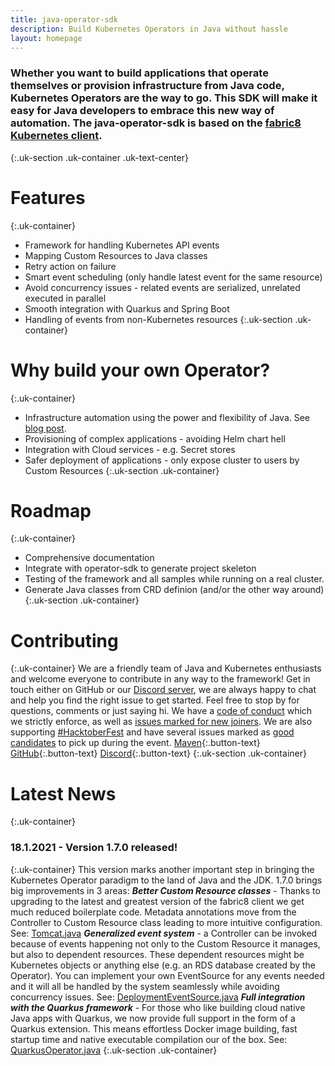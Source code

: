 ```yaml
---
title: java-operator-sdk
description: Build Kubernetes Operators in Java without hassle
layout: homepage
---
```


### Whether you want to build applications that operate themselves or provision infrastructure from Java code, Kubernetes Operators are the way to go. This SDK will make it easy for Java developers to embrace this new way of automation. The java-operator-sdk is based on the [fabric8 Kubernetes client](https://github.com/fabric8io/kubernetes-client).
{:.uk-section .uk-container .uk-text-center}

# Features
{:.uk-container}
* Framework for handling Kubernetes API events
* Mapping Custom Resources to Java classes
* Retry action on failure
* Smart event scheduling (only handle latest event for the same resource)
* Avoid concurrency issues - related events are serialized, unrelated executed in parallel
* Smooth integration with Quarkus and Spring Boot
* Handling of events from non-Kubernetes resources
{:.uk-section .uk-container}
  
# Why build your own Operator?
{:.uk-container}
* Infrastructure automation using the power and flexibility of Java. See [blog post](https://blog.container-solutions.com/cloud-native-java-infrastructure-automation-with-kubernetes-operators).
* Provisioning of complex applications - avoiding Helm chart hell
* Integration with Cloud services - e.g. Secret stores
* Safer deployment of applications - only expose cluster to users by Custom Resources
{:.uk-section .uk-container}
  
# Roadmap
{:.uk-container}
* Comprehensive documentation
* Integrate with operator-sdk to generate project skeleton 
* Testing of the framework and all samples while running on a real cluster.
* Generate Java classes from CRD definion (and/or the other way around)
{:.uk-section .uk-container}

# Contributing
{:.uk-container}
We are a friendly team of Java and Kubernetes enthusiasts and welcome everyone to contribute in any way to the framework!
Get in touch either on GitHub or our [Discord server](https://discord.gg/DacEhAy), we are always happy to chat and help
you find the right issue to get started. Feel free to stop by for questions, comments or just saying hi.
We have a [code of conduct](https://github.com/java-operator-sdk/java-operator-sdk/blob/master/CODE_OF_CONDUCT.md)
which we strictly enforce, as well as [issues marked for new joiners](https://github.com/java-operator-sdk/java-operator-sdk/issues?q=is%3Aissue+is%3Aopen+label%3A%22good+first+issue%22).
We are also supporting [#HacktoberFest](https://hacktoberfest.digitalocean.com/) and have several issues marked as [good
candidates](https://github.com/java-operator-sdk/java-operator-sdk/issues?q=is%3Aissue+is%3Aopen+label%3A%22hacktoberfest%22+) to pick up during the event.
[Maven](https://mvnrepository.com/artifact/io.javaoperatorsdk/java-operator-sdk){:.button-text}
[GitHub](https://github.com/java-operator-sdk/java-operator-sdk){:.button-text}
[Discord](https://discord.gg/DacEhAy){:.button-text}
{:.uk-section .uk-container}



# Latest News
{:.uk-container}
### 18.1.2021 - Version 1.7.0 released!
{:.uk-container}
This version marks another important step in bringing the Kubernetes Operator paradigm to the land of Java and the JDK.
1.7.0 brings big improvements in 3 areas:
***Better Custom Resource classes*** - Thanks to upgrading to the latest and greatest version of the fabric8 client we
get much reduced boilerplate code. Metadata annotations move from the Controller to Custom Resource class leading to
more intuitive configuration.
See: [Tomcat.java](https://github.com/java-operator-sdk/java-operator-sdk/blob/master/samples/tomcat/src/main/java/io/javaoperatorsdk/operator/sample/Tomcat.java)
***Generalized event system*** - a Controller can be invoked because of events happening not only to the Custom Resource
it manages, but also to dependent resources. These dependent resources might be Kubernetes objects or anything else
(e.g. an RDS database created by the Operator). You can implement your own EventSource for any events needed and it
will all be handled by the system seamlessly while avoiding concurrency issues.
See: [DeploymentEventSource.java](https://github.com/java-operator-sdk/java-operator-sdk/blob/master/samples/tomcat/src/main/java/io/javaoperatorsdk/operator/sample/DeploymentEventSource.java)
***Full integration with the Quarkus framework*** - For those who like building cloud native Java apps with Quarkus,
we now provide full support in the form of a Quarkus extension. This means effortless Docker image building, fast
startup time and native executable compilation our of the box.
See: [QuarkusOperator.java](https://github.com/java-operator-sdk/java-operator-sdk/blob/master/samples/quarkus/src/main/java/io/javaoperatorsdk/operator/sample/QuarkusOperator.java)
{:.uk-section .uk-container}